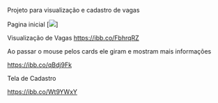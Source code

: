 

Projeto para visualização e cadastro de vagas

Pagina inicial
[![](https://i.ibb.co/RYs6CXm/foto1.png)]


Visualização de Vagas 
https://ibb.co/FbhrqRZ

Ao passar o mouse pelos cards ele giram e mostram mais informações

https://ibb.co/qBdj9Fk

Tela de Cadastro 

https://ibb.co/Wt9YWxY

